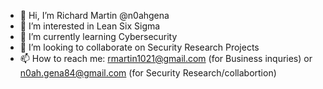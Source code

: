 - 👋 Hi, I’m Richard Martin @n0ahgena
- 👀 I’m interested in Lean Six Sigma
- 🌱 I’m currently learning Cybersecurity
- 💞️ I’m looking to collaborate on Security Research Projects
- 📫 How to reach me: rmartin1021@gmail.com (for Business inquries) or n0ah.gena84@gmail.com (for Security Research/collabortion)
<!---
n0ahgena/n0ahgena is a ✨ special ✨ repository because its `README.md` (this file) appears on your GitHub profile.
You can click the Preview link to take a look at your changes.
--->
